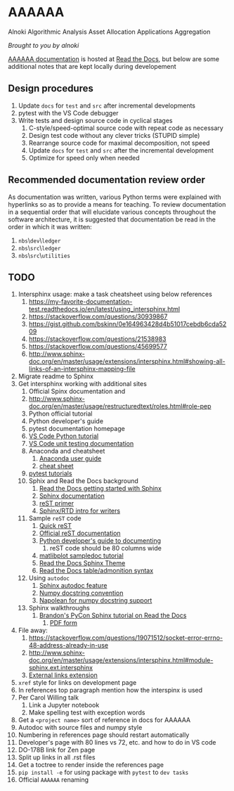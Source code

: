 # AAAAAA
Alnoki Algorithmic Analysis Asset Allocation Applications Aggregation

*Brought to you by alnoki*

[AAAAAA documentation](https://alnoki.rtfd.io) is hosted at
[Read the Docs](https://rtfd.io), but below are some additional notes
that are kept locally during developement


## Design procedures
1. Update `docs` for `test` and `src` after incremental developments
1. pytest with the VS Code debugger
1. Write tests and design source code in cyclical stages
    1. C-style/speed-optimal source code with repeat code as necessary
    1. Design test code without any clever tricks (STUPID simple)
    1. Rearrange source code for maximal decomposition, not speed
    1. Update `docs` for `test` and `src` after the incremental
    development
    1. Optimize for speed only when needed

## Recommended documentation review order
As documentation was written, various Python terms were explained with
hyperlinks so as to provide a means for teaching. To review
documentation in a sequential order that will elucidate various
concepts throughout the software architecture, it is suggested that
documentation be read in the order in which it was written:
1. `nbs`\\`dev`\\`ledger`
1. `nbs`\\`src`\\`ledger`
1. `nbs`\\`src`\\`utilities`



## TODO
1. Intersphinx usage: make a task cheatsheet using below references
    1. https://my-favorite-documentation-test.readthedocs.io/en/latest/using_intersphinx.html
    1. https://stackoverflow.com/questions/30939867
    1. https://gist.github.com/bskinn/0e164963428d4b51017cebdb6cda5209
    1. https://stackoverflow.com/questions/21538983
    1. https://stackoverflow.com/questions/45699577
    1. http://www.sphinx-doc.org/en/master/usage/extensions/intersphinx.html#showing-all-links-of-an-intersphinx-mapping-file
1. Migrate readme to Sphinx
1. Get intersphinx working with additional sites
    1. Official Spinx documentation and
    1. http://www.sphinx-doc.org/en/master/usage/restructuredtext/roles.html#role-pep
    1. Python official tutorial
    1. Python developer's guide
    1. pytest documentation homepage
    1. [VS Code Python tutorial](https://code.visualstudio.com/docs/languages/python)
    1. [VS Code unit testing documentation](https://code.visualstudio.com/docs/python/unit-testing)
    1. Anaconda and cheatsheet
        1. [Anaconda user guide](https://docs.anaconda.com/anaconda/user-guide/)
        1. [cheat sheet](https://docs.anaconda.com/_downloads/Anaconda-Starter-Guide-Cheat-Sheet.pdf)
    1. [pytest tutorials](https://docs.pytest.org/en/latest/contents.html)
    1. Sphix and Read the Docs background
        1. [Read the Docs getting started with Sphinx](https://docs.readthedocs.io/en/latest/intro/getting-started-with-sphinx.html#external-resources)
        1. [Sphinx documentation](http://www.sphinx-doc.org/en/master/)
        1. [reST primer](http://www.sphinx-doc.org/en/master/usage/restructuredtext/basics.html)
        1. [Sphinx/RTD intro for writers](http://www.ericholscher.com/blog/2016/jul/1/sphinx-and-rtd-for-writers/)
    1. Sample `reST` code
        1. [Quick reST](http://docutils.sourceforge.net/docs/user/rst/quickref.html#example-callout)
        1. [Official reST documentation](http://docutils.sourceforge.net/rst.html)
        1. [Python developer's guide to documenting](https://devguide.python.org/documenting/)
            1. reST code should be 80 columns wide
        1. [matlibplot sampledoc tutorial](https://matplotlib.org/sampledoc/)
        1. [Read the Docs Sphinx Theme](https://sphinx-rtd-theme.readthedocs.io/en/latest/)
        1. [Read the Docs table/admonition syntax](https://learning-readthedocs.readthedocs.io/en/latest/Options/table.html)
    1. Using `autodoc`
        1. [Sphinx autodoc feature](http://www.sphinx-doc.org/en/master/usage/extensions/autodoc.html)
        1. [Numpy docstring convention](https://numpydoc.readthedocs.io/en/latest/format.html#docstring-standard)
        1. [Napolean for numpy docstring support](http://www.sphinx-doc.org/en/master/usage/extensions/napoleon.html#module-sphinx.ext.napoleon)
    1. Sphinx walkthroughs
        1. [Brandon's PyCon Sphinx tutorial on Read the Docs](https://brandons-sphinx-tutorial.readthedocs.io/en/latest/index.html)
            1. [PDF form](https://media.readthedocs.org/pdf/brandons-sphinx-tutorial/latest/brandons-sphinx-tutorial.pdf)
1. File away:
    1. https://stackoverflow.com/questions/19071512/socket-error-errno-48-address-already-in-use
    1. http://www.sphinx-doc.org/en/master/usage/extensions/intersphinx.html#module-sphinx.ext.intersphinx
    1. [External links extension](https://sublime-and-sphinx-guide.readthedocs.io/en/latest/references.html#use-the-external-links-extension)
1. `xref` style for links on development page
1. In references top paragraph mention how the interspinx is used
1. Per Carol Willing talk
    1. Link a Jupyter notebook
    1. Make spelling test with exception words
1. Get a `<project name>` sort of reference in docs for AAAAAA
1. Autodoc with source files and numpy style
1. Numbering in references page should restart automatically
1. Developer's page with 80 lines vs 72, etc. and how to do in VS code
1. DO-178B link for Zen page
1. Split up links in all .rst files
1. Get a toctree to render inside the references page
1. `pip install -e` for using package with `pytest` to `dev tasks`
1. Official `AAAAAA` renaming

